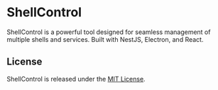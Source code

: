 # ShellControl

ShellControl is a powerful tool designed for seamless management of multiple shells and services. Built with NestJS, Electron, and React.

## License

ShellControl is released under the [MIT License](https://choosealicense.com/licenses/mit/).
